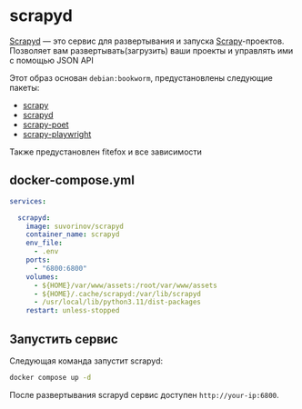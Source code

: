scrapyd
=======

[Scrapyd](https://scrapyd.readthedocs.io/) — это сервис для развертывания и запуска [Scrapy](https://docs.scrapy.org/en/latest/index.html#)-проектов. Позволяет вам развертывать(загрузить) ваши проекты и
управлять ими с помощью JSON API

Этот образ основан `debian:bookworm`, предустановлены следующие пакеты:

- [scrapy](https://docs.scrapy.org/en/latest/index.html#)
- [scrapyd](https://scrapyd.readthedocs.io/)
- [scrapy-poet](https://scrapy-poet.readthedocs.io/en/stable/#)
- [scrapy-playwright](https://github.com/scrapy-plugins/scrapy-playwright)

Также предустановлен fitefox и все зависимости

## docker-compose.yml

```yaml
services:

  scrapyd:
    image: suvorinov/scrapyd
    container_name: scrapyd
    env_file:
      - .env
    ports:
      - "6800:6800"
    volumes:
      - ${HOME}/var/www/assets:/root/var/www/assets  
      - ${HOME}/.cache/scrapyd:/var/lib/scrapyd
      - /usr/local/lib/python3.11/dist-packages
    restart: unless-stopped
```

## Запустить сервис

Следующая команда запустит scrapyd:

```bash
docker compose up -d
```

После развертывания scrapyd сервис доступен `http://your-ip:6800`.